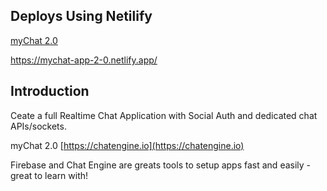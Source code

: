  
 ## Deploys Using Netilify
 <a href="https://mychat-app-2-0.netlify.app" target="_blank">myChat 2.0</a>
 
 https://mychat-app-2-0.netlify.app/

## Introduction

Ceate a full Realtime Chat Application with Social Auth and dedicated chat APIs/sockets.

myChat 2.0  [https://chatengine.io](https://chatengine.io)

Firebase and Chat Engine are greats tools to setup apps fast and easily - great to learn with!

